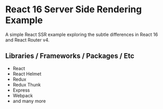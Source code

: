 # React 16 Server Side Rendering Example

A simple React SSR example exploring the subtle differences in React 16 and React Router v4.

## Libraries / Frameworks / Packages / Etc

* React
* React Helmet
* Redux
* Redux Thunk
* Express
* Webpack
* and many more
